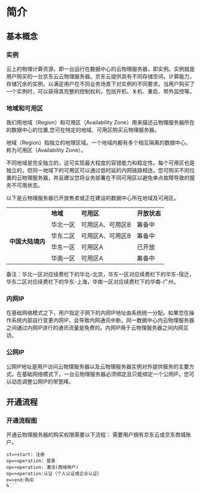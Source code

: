 # 简介

## 基本概念

### 实例
云上的物理计算资源，即一台运行在数据中心的云物理服务器，即实例。实例就是用户购买的一台京东云云物理服务器。京东云提供具有不同存储空间，计算能力，存储冗余的实例，以满足用户在不同业务场景下对实例的不同要求。当用户购买了一个实例时，可以获得其完整的控制权利，包括开机、关机、重启、带外监控等。

### 地域和可用区
我们用地域（Region）和可用区（Availability Zone）用来描述云物理服务器所在的数据中心的位置,您可在特定的地域、可用区购买云物理服务器。

地域（Region）指独立的地理区域。一个地域内都有多个相互隔离的数据中心，称为可用区（Availability Zone）。

不同地域是完全独立的，这可实现最大程度的容错能力和稳定性。每个可用区也是独立的，但同一地域下的可用区可以通过低时延的内网链路相连。您可购买不同位置的云物理服务器，并且建议您将业务部署在不同可用区以避免单点故障导致的服务不可用状态。

以下是云物理服务器已开放售卖或正在建设的数据中心所在地域及可用区。

<table>
    <tr>
        <td >&nbsp;</td> 
        <td ><B>地域</B></td> 
		<td ><B>可用区</B></td>
		<td ><B>开放状态</B></td>		
    </tr>
    <tr>   
        <td rowspan="4"><B>中国大陆境内</B></td>
		<td >华北一区</td>
		<td >可用区A、可用区B</td>
		<td >筹备中</td>
    </tr>
    <tr>   
        <td >华东二区</td>
		<td >可用区A、可用区B</td>
		<td >筹备中</td>
    </tr>
	<tr>   
        <td >华东一区</td>
		<td >可用区A</td>
		<td >已开放</td>
    </tr>
	<tr>   
        <td >华南一区</td>
		<td >可用区A</td>
		<td >筹备中</td>
    </tr>
</table>

备注：华北一区对应续费栏下的华北-北京，华东一区对应续费栏下的华东-宿迁，华东二区对应续费栏下的华东-上海，华南一区对应续费栏下的华南-广州。

### 内网IP
在基础网络模式之下，用户指定子网下的内网IP地址由系统统一分配。如果您在操作系统内部自行变更内网IP，会导致内网通讯中断。同一数据中心内云物理服务器之间通过内网IP进行的通讯流量是免费的。内网IP用于云物理服务器之间内网互访。

### 公网IP
公网IP地址是用户访问云物理服务器以及云物理服务器实例对外提供服务的主要方式。在基础网络模式下，一台云物理服务器必须绑定且只能绑定一个公网IP。您可以动态调整公网IP的带宽峰。

## 开通流程
### 开通流程图
开通云物理服务器的购买权限需要以下流程：
需要用户拥有京东云或京东商城账户。

```flow
st=>start: 注册
op=>operation: 登录
op=>operation: 激活(商城用户)
op=>operation:认证（个人认证或企业认证）
e=>end:购买
&```
